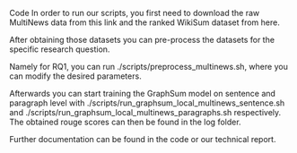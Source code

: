 Code
In order to run our scripts, you first need to download the raw MultiNews data from this link and the ranked WikiSum dataset from here.

After obtaining those datasets you can pre-process the datasets for the specific research question.

Namely for RQ1, you can run ./scripts/preprocess_multinews.sh, where you can modify the desired parameters.

Afterwards you can start training the GraphSum model on sentence and paragraph level with ./scripts/run_graphsum_local_multinews_sentence.sh and ./scripts/run_graphsum_local_multinews_paragraphs.sh respectively. The obtained rouge scores can then be found in the log folder.

Further documentation can be found in the code or our technical report.
